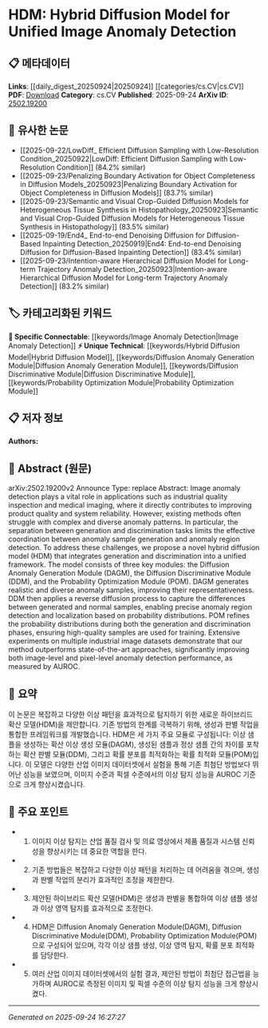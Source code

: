 <!-- KEYWORD_LINKING_METADATA:
{
  "processed_timestamp": "2025-09-24T16:27:27.114644",
  "vocabulary_version": "1.0",
  "selected_keywords": [
    "Hybrid Diffusion Model",
    "Image Anomaly Detection",
    "Diffusion Anomaly Generation Module",
    "Diffusion Discriminative Module",
    "Probability Optimization Module"
  ],
  "rejected_keywords": [],
  "similarity_scores": {
    "Hybrid Diffusion Model": 0.78,
    "Image Anomaly Detection": 0.81,
    "Diffusion Anomaly Generation Module": 0.72,
    "Diffusion Discriminative Module": 0.7,
    "Probability Optimization Module": 0.69
  },
  "extraction_method": "AI_prompt_based",
  "budget_applied": true,
  "candidates_json": {
    "candidates": [
      {
        "surface": "Hybrid Diffusion Model",
        "canonical": "Hybrid Diffusion Model",
        "aliases": [
          "HDM"
        ],
        "category": "unique_technical",
        "rationale": "Represents a novel approach integrating generation and discrimination for image anomaly detection.",
        "novelty_score": 0.85,
        "connectivity_score": 0.65,
        "specificity_score": 0.88,
        "link_intent_score": 0.78
      },
      {
        "surface": "Image Anomaly Detection",
        "canonical": "Image Anomaly Detection",
        "aliases": [
          "Anomaly Detection in Images"
        ],
        "category": "specific_connectable",
        "rationale": "A key application area that connects with various anomaly detection techniques and models.",
        "novelty_score": 0.55,
        "connectivity_score": 0.82,
        "specificity_score": 0.79,
        "link_intent_score": 0.81
      },
      {
        "surface": "Diffusion Anomaly Generation Module",
        "canonical": "Diffusion Anomaly Generation Module",
        "aliases": [
          "DAGM"
        ],
        "category": "unique_technical",
        "rationale": "A specific component of the proposed model that enhances anomaly sample generation.",
        "novelty_score": 0.78,
        "connectivity_score": 0.6,
        "specificity_score": 0.85,
        "link_intent_score": 0.72
      },
      {
        "surface": "Diffusion Discriminative Module",
        "canonical": "Diffusion Discriminative Module",
        "aliases": [
          "DDM"
        ],
        "category": "unique_technical",
        "rationale": "A distinct module for anomaly region detection, crucial for linking with discrimination tasks.",
        "novelty_score": 0.77,
        "connectivity_score": 0.58,
        "specificity_score": 0.84,
        "link_intent_score": 0.7
      },
      {
        "surface": "Probability Optimization Module",
        "canonical": "Probability Optimization Module",
        "aliases": [
          "POM"
        ],
        "category": "unique_technical",
        "rationale": "Optimizes probability distributions, linking to statistical methods in anomaly detection.",
        "novelty_score": 0.72,
        "connectivity_score": 0.62,
        "specificity_score": 0.82,
        "link_intent_score": 0.69
      }
    ],
    "ban_list_suggestions": [
      "method",
      "experiment",
      "performance"
    ]
  },
  "decisions": [
    {
      "candidate_surface": "Hybrid Diffusion Model",
      "resolved_canonical": "Hybrid Diffusion Model",
      "decision": "linked",
      "scores": {
        "novelty": 0.85,
        "connectivity": 0.65,
        "specificity": 0.88,
        "link_intent": 0.78
      }
    },
    {
      "candidate_surface": "Image Anomaly Detection",
      "resolved_canonical": "Image Anomaly Detection",
      "decision": "linked",
      "scores": {
        "novelty": 0.55,
        "connectivity": 0.82,
        "specificity": 0.79,
        "link_intent": 0.81
      }
    },
    {
      "candidate_surface": "Diffusion Anomaly Generation Module",
      "resolved_canonical": "Diffusion Anomaly Generation Module",
      "decision": "linked",
      "scores": {
        "novelty": 0.78,
        "connectivity": 0.6,
        "specificity": 0.85,
        "link_intent": 0.72
      }
    },
    {
      "candidate_surface": "Diffusion Discriminative Module",
      "resolved_canonical": "Diffusion Discriminative Module",
      "decision": "linked",
      "scores": {
        "novelty": 0.77,
        "connectivity": 0.58,
        "specificity": 0.84,
        "link_intent": 0.7
      }
    },
    {
      "candidate_surface": "Probability Optimization Module",
      "resolved_canonical": "Probability Optimization Module",
      "decision": "linked",
      "scores": {
        "novelty": 0.72,
        "connectivity": 0.62,
        "specificity": 0.82,
        "link_intent": 0.69
      }
    }
  ]
}
-->

# HDM: Hybrid Diffusion Model for Unified Image Anomaly Detection

## 📋 메타데이터

**Links**: [[daily_digest_20250924|20250924]] [[categories/cs.CV|cs.CV]]
**PDF**: [Download](https://arxiv.org/pdf/2502.19200.pdf)
**Category**: cs.CV
**Published**: 2025-09-24
**ArXiv ID**: [2502.19200](https://arxiv.org/abs/2502.19200)

## 🔗 유사한 논문
- [[2025-09-22/LowDiff_ Efficient Diffusion Sampling with Low-Resolution Condition_20250922|LowDiff: Efficient Diffusion Sampling with Low-Resolution Condition]] (84.2% similar)
- [[2025-09-23/Penalizing Boundary Activation for Object Completeness in Diffusion Models_20250923|Penalizing Boundary Activation for Object Completeness in Diffusion Models]] (83.7% similar)
- [[2025-09-23/Semantic and Visual Crop-Guided Diffusion Models for Heterogeneous Tissue Synthesis in Histopathology_20250923|Semantic and Visual Crop-Guided Diffusion Models for Heterogeneous Tissue Synthesis in Histopathology]] (83.5% similar)
- [[2025-09-19/End4_ End-to-end Denoising Diffusion for Diffusion-Based Inpainting Detection_20250919|End4: End-to-end Denoising Diffusion for Diffusion-Based Inpainting Detection]] (83.4% similar)
- [[2025-09-23/Intention-aware Hierarchical Diffusion Model for Long-term Trajectory Anomaly Detection_20250923|Intention-aware Hierarchical Diffusion Model for Long-term Trajectory Anomaly Detection]] (83.2% similar)

## 🏷️ 카테고리화된 키워드
**🔗 Specific Connectable**: [[keywords/Image Anomaly Detection|Image Anomaly Detection]]
**⚡ Unique Technical**: [[keywords/Hybrid Diffusion Model|Hybrid Diffusion Model]], [[keywords/Diffusion Anomaly Generation Module|Diffusion Anomaly Generation Module]], [[keywords/Diffusion Discriminative Module|Diffusion Discriminative Module]], [[keywords/Probability Optimization Module|Probability Optimization Module]]

## 📋 저자 정보

**Authors:** 

## 📄 Abstract (원문)

arXiv:2502.19200v2 Announce Type: replace 
Abstract: Image anomaly detection plays a vital role in applications such as industrial quality inspection and medical imaging, where it directly contributes to improving product quality and system reliability. However, existing methods often struggle with complex and diverse anomaly patterns. In particular, the separation between generation and discrimination tasks limits the effective coordination between anomaly sample generation and anomaly region detection. To address these challenges, we propose a novel hybrid diffusion model (HDM) that integrates generation and discrimination into a unified framework. The model consists of three key modules: the Diffusion Anomaly Generation Module (DAGM), the Diffusion Discriminative Module (DDM), and the Probability Optimization Module (POM). DAGM generates realistic and diverse anomaly samples, improving their representativeness. DDM then applies a reverse diffusion process to capture the differences between generated and normal samples, enabling precise anomaly region detection and localization based on probability distributions. POM refines the probability distributions during both the generation and discrimination phases, ensuring high-quality samples are used for training. Extensive experiments on multiple industrial image datasets demonstrate that our method outperforms state-of-the-art approaches, significantly improving both image-level and pixel-level anomaly detection performance, as measured by AUROC.

## 📝 요약

이 논문은 복잡하고 다양한 이상 패턴을 효과적으로 탐지하기 위한 새로운 하이브리드 확산 모델(HDM)을 제안합니다. 기존 방법의 한계를 극복하기 위해, 생성과 판별 작업을 통합한 프레임워크를 개발했습니다. HDM은 세 가지 주요 모듈로 구성됩니다: 이상 샘플을 생성하는 확산 이상 생성 모듈(DAGM), 생성된 샘플과 정상 샘플 간의 차이를 포착하는 확산 판별 모듈(DDM), 그리고 확률 분포를 최적화하는 확률 최적화 모듈(POM)입니다. 이 모델은 다양한 산업 이미지 데이터셋에서 실험을 통해 기존 최첨단 방법보다 뛰어난 성능을 보였으며, 이미지 수준과 픽셀 수준에서의 이상 탐지 성능을 AUROC 기준으로 크게 향상시켰습니다.

## 🎯 주요 포인트

- 1. 이미지 이상 탐지는 산업 품질 검사 및 의료 영상에서 제품 품질과 시스템 신뢰성을 향상시키는 데 중요한 역할을 한다.
- 2. 기존 방법들은 복잡하고 다양한 이상 패턴을 처리하는 데 어려움을 겪으며, 생성과 판별 작업의 분리가 효과적인 조정을 제한한다.
- 3. 제안된 하이브리드 확산 모델(HDM)은 생성과 판별을 통합하여 이상 샘플 생성과 이상 영역 탐지를 효과적으로 조정한다.
- 4. HDM은 Diffusion Anomaly Generation Module(DAGM), Diffusion Discriminative Module(DDM), Probability Optimization Module(POM)으로 구성되어 있으며, 각각 이상 샘플 생성, 이상 영역 탐지, 확률 분포 최적화를 담당한다.
- 5. 여러 산업 이미지 데이터셋에서의 실험 결과, 제안된 방법이 최첨단 접근법을 능가하며 AUROC로 측정된 이미지 및 픽셀 수준의 이상 탐지 성능을 크게 향상시켰다.


---

*Generated on 2025-09-24 16:27:27*